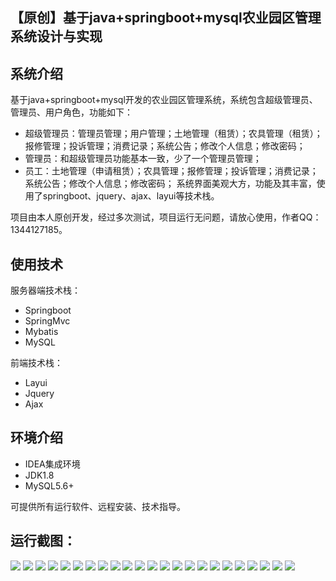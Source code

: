 ## 【原创】基于java+springboot+mysql农业园区管理系统设计与实现

## 系统介绍

基于java+springboot+mysql开发的农业园区管理系统，系统包含超级管理员、管理员、用户角色，功能如下：
- 超级管理员：管理员管理；用户管理；土地管理（租赁）；农具管理（租赁）；报修管理；投诉管理；消费记录；系统公告；修改个人信息；修改密码；
- 管理员：和超级管理员功能基本一致，少了一个管理员管理；
- 员工：土地管理（申请租赁）；农具管理；报修管理；投诉管理；消费记录；系统公告；修改个人信息；修改密码；
系统界面美观大方，功能及其丰富，使用了springboot、jquery、ajax、layui等技术栈。

项目由本人原创开发，经过多次测试，项目运行无问题，请放心使用，作者QQ：1344127185。

## 使用技术

服务器端技术栈：

- Springboot
- SpringMvc
- Mybatis
- MySQL

前端技术栈：

- Layui
- Jquery
- Ajax

## 环境介绍

- IDEA集成环境
- JDK1.8
- MySQL5.6+

可提供所有运行软件、远程安装、技术指导。

## 运行截图：
![](https://github.com/itcoderyhl/Farm/blob/main/images/2.png)
![](https://github.com/itcoderyhl/Farm/blob/main/images/3.png)
![](https://github.com/itcoderyhl/Farm/blob/main/images/4.png)
![](https://github.com/itcoderyhl/Farm/blob/main/images/5.png)
![](https://github.com/itcoderyhl/Farm/blob/main/images/6.png)
![](https://github.com/itcoderyhl/Farm/blob/main/images/7.png)
![](https://github.com/itcoderyhl/Farm/blob/main/images/8.png)
![](https://github.com/itcoderyhl/Farm/blob/main/images/9.png)
![](https://github.com/itcoderyhl/Farm/blob/main/images/10.png)
![](https://github.com/itcoderyhl/Farm/blob/main/images/11.png)
![](https://github.com/itcoderyhl/Farm/blob/main/images/12.png)
![](https://github.com/itcoderyhl/Farm/blob/main/images/13.png)
![](https://github.com/itcoderyhl/Farm/blob/main/images/14.png)
![](https://github.com/itcoderyhl/Farm/blob/main/images/15.png)
![](https://github.com/itcoderyhl/Farm/blob/main/images/16.png)
![](https://github.com/itcoderyhl/Farm/blob/main/images/17.png)
![](https://github.com/itcoderyhl/Farm/blob/main/images/18.png)
![](https://github.com/itcoderyhl/Farm/blob/main/images/19.png)
![](https://github.com/itcoderyhl/Farm/blob/main/images/20.png)
![](https://github.com/itcoderyhl/Farm/blob/main/images/21.png)
![](https://github.com/itcoderyhl/Farm/blob/main/images/22.png)
![](https://github.com/itcoderyhl/Farm/blob/main/images/23.png)
![](https://github.com/itcoderyhl/Farm/blob/main/images/24.png)


